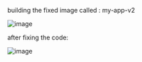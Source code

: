 building the fixed image called : my-app-v2

![image](https://github.com/user-attachments/assets/8eb6b6dd-ff85-4b14-9767-1d7a9bd814db)

after fixing the code:

![image](https://github.com/user-attachments/assets/51d54217-1632-4cba-80cf-94228a15fb24)
